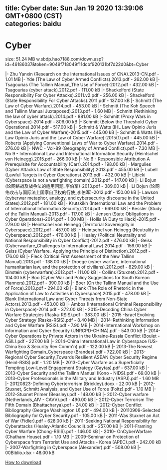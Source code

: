 
title: Cyber
date: Sun Jan 19 2020 13:39:06 GMT+0800 (CST)    
categories: baidu
---

# Cyber
size: 51.24 MB
 w.sbdp.hao7188.com/down.asp?id=46186037&token=9049f718049f11dcbf920131bf7d22d0&bt=Cyber
 
|- Zhu Yanxin (Research on the International Issues of CNA).2013-CN.pdf - 1.01 MB
|- Yde (The Law of Cyber Armed Conflicts).2013.pdf - 262.00 kB
|- Tsagourias (The Tallinn Manual_The Use of Force)-2012.pdf - 432.00 kB
|- Tsagourias (cyber attack).2012.pdf - 111.00 kB
|- Shackelford (State Responsibility For Cyber Attacks).2011.v2.pdf - 256.00 kB
|- Shackelford (State Responsibility For Cyber Attacks).2011.pdf - 137.00 kB
|- Schmitt (The Law of Cyber Warfare).2014.pdf - 453.00 kB
|- Schmitt (The Koh Speech and Tallinn Manual Juxtaposed).2013.pdf - 1.60 MB
|- Schmitt (Rethinking the law of cyber attack).2014.pdf - 881.00 kB
|- Schmitt (Proxy Wars in Cyberspace)-2014.pdf - 806.00 kB
|- Schmitt (Below the Threshold Cyber Operations).2014.pdf - 517.00 kB
|- Schmitt & Watts (IHL Law Opinio Juris and the Law of Cyber Warfare)-2015.pdf - 445.00 kB
|- Schmitt & Watts (IHL Law Opinio Juris and the Law of Cyber Warfare)-2015(1).pdf - 445.00 kB
|- Roberts (Applying Conventional Laws of War to Cyber Warfare).2014.pdf - 276.00 kB
|- NWC - Vol-89 (Geography of Armed Conflict).pdf - 7.30 MB
|- No 9 - International Law and International Information Security (Heintschel von Heinegg).2015.pdf - 266.00 kB
|- No 6 - Responsible Attribution A Prerequisite for Accountability (Carr).2014.pdf - 198.00 kB
|- Margulies (Cyber Attacks Law of State Responsibility).2013.pdf - 455.00 kB
|- Lubell (Lawful Targets in Cyber Operations).2013.pdf - 432.00 kB
|- Libicki (Cyberspace is not a warfighting domain).2012.pdf - 147.00 kB
|- Li Bojun (论网络战及战争法的适用问题_李伯军)-2013.pdf - 389.00 kB
|- Li Bojun (论网络攻击与国际法上国家自卫权的行使_李伯军)-2012.pdf - 150.00 kB
|- Lawson (cyberwar metaphor, analogy, and cybersecurity discourse in the United States).2012.pdf - 181.00 kB
|- Krutskikh (International Law and the Problem of International Information Security).2014.pdf - 669.00 kB
|- Kessler (Study of the Tallin Manual)-2013.pdf - 117.00 kB
|- Jensen (State Obligations in Cyber Operations)-2014.pdf - 1.00 MB
|- Hollis (A Duty to Hack)-2015.pdf - 279.00 kB
|- Heintschel von Heinegg (Territorial Sovereignty in Cyberspace).2012.pdf - 457.00 kB
|- Heintschel von Heinegg (Neutrality in Cyberspace).2012.pdf - 476.00 kB
|- Healey (Political Neutrality and National Responsibility in Cyber Conflict)-2012.pdf - 476.00 kB
|- Geiss (Cyberwarfare_Challenges to International Law).2014.pdf - 156.00 kB
|- Geiss (Cyber Warfare_ Applying the Principle of Distinction).2012.pdf - 176.00 kB
|- Fleck (Critical First Assessment of the New Tallinn Manual).2013.pdf - 138.00 kB
|- Droege (cyber warfare, international humanitarian law, and the protection of civilians).2012.pdf - 829.00 kB
|- Dinstein (cyberwarfare).2012.pdf - 111.00 kB
|- Collins (Stuxnet).2012.pdf - 104.00 kB
|- Boo (Cyber War and Policy Suggestions for South Korean Planners).2012.pdf - 390.00 kB
|- Boer (On the Tallinn Manual and the Use of Force).2013.pdf - 294.00 kB
|- Blank (The Role of Rhetoric in the Application of Law to Activities in Cyberspace).2015.pdf - 478.00 kB
|- Blank (International Law and Cyber Threats from Non-State Actors).2013.pdf - 453.00 kB
|- Ambos (International Criminal Responsibility in Cyberspace)-2014.pdf - 372.00 kB
|- 2015-Decoding China Cyber Warfare Strategies (Raska-RSIS).pdf - 383.00 kB
|- 2015 -Israel Evolving Cyber Strategy (Raska-RSIS).pdf - 8.40 MB
|- 2014-Rethinking Information and Cyber Warfare (RSIS).pdf - 7.90 MB
|- 2014-International Workshop on Information and Cyber Security (UNRCPD-CHINA).pdf - 543.00 kB
|- 2014-Cyber Operations by Private Actors in the Ukraine-Russia Conflict (Boulet - ASIL).pdf - 227.00 kB
|- 2014-China International Law in Cyberspace (US-China Eco &  Security Rev Comm'n).pdf - 122.00 kB
|- 2013-The Newest Warfighting Domain_Cyberspace (Brandes).pdf - 722.00 kB
|- 2013-Regional Cyber Security_Towards Resilient ASEAN Cyber Security Regime (Heinl-RSIS).pdf - 1.20 MB
|- 2013-Cyber Warfare as a Superficially Tempting Low-Level Engagement Strategy (Caytas).pdf - 637.00 kB
|- 2013-Cyber Security and the Tallinn Manual (Kono - NIDS).pdf - 69.00 kB
|- 2013-Cyber Professionals in the Military and Industry (ASPJ).pdf - 1.60 MB
|- 20120823-Defining Cyberterrorism (Brickley).docx - 22.00 kB
|- 2012-Stuxnet, Schmitt Analysis, and Cyber Use of Force (Foltz).pdf - 1.10 MB
|- 2012-Stuxnet Primer (Beasley).pdf - 148.00 kB
|- 2012-Cyber warfare (Netherlands_AIV - CAVV).pdf - 490.00 kB
|- 2012-Cyber Terrorism The Fifth Domain (Bhattacharya).pdf - 24.00 kB
|- 2012-Cyber Conflict Bibliography (George Washington U).pdf - 494.00 kB
|- 20110909-Selected Bibliography for Cyber Security.pdf - 105.00 kB
|- 2011-Was Stuxnet an Act of War (Fidler).pdf - 628.00 kB
|- 2011-Seeking National Responsibility for Cyberattacks (Healey-Atlantic Council).pdf - 257.00 kB
|- 2011-Framing Cyber Warfare (Chong-RSIS).pdf - 146.00 kB
|- 2010- OnCyberWarfare (Chatham House).pdf - 1.10 MB
|- 2009-Seminar on Protection of Cyberspace from Terrorist Use and Attacks - Korea (APEC).pdf - 242.00 kB
|- 2007-Warfighting in Cyberspace (Alexander).pdf - 508.00 kB
|- 00Biblio.xlsx - 48.00 kB

[How to download](https://bpcam.bemobtrk.com/go/2ceec3aa-1ca2-46d6-b9ff-aaa5c184517c?jno=807)